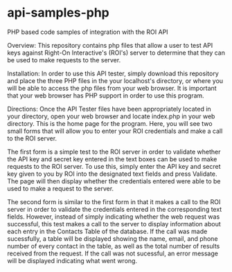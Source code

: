 api-samples-php
===============

PHP based code samples of integration with the ROI API

Overview:
This repository contains php files that allow a user to test API keys against Right-On Interactive's (ROI's) server to determine that they can be used to make requests to the server.

Installation:
In order to use this API tester, simply download this repository and place the three PHP files in the your localhost's directory, or where you will be able to access the php files from your web browser. It is important that your web browser has PHP support in order to use this program.

Directions:
Once the API Tester files have been appropriately located in your directory, open your web browser and locate index.php in your web directory. This is the home page for the program. Here, you will see two small forms that will allow you to enter your ROI credentials and make a call to the ROI server.

The first form is a simple test to the ROI server in order to validate whether the API key and secret key entered in the text boxes can be used to make requests to the ROI server. To use this, simply enter the API key and secret key given to you by ROI into the designated text fields and press Validate. The page will then display whether the credentials entered were able to be used to make a request to the server.

The second form is similar to the first form in that it makes a call to the ROI server in order to validate the credentials entered in the corresponding text fields. However, instead of simply indicating whether the web request was successful, this test makes a call to the server to display information about each entry in the Contacts Table of the database. If the call was made sucessfully, a table will be displayed showing the name, email, and phone number of every contact in the table, as well as the total number of results received from the request. If the call was not sucessful, an error message will be displayed indicating what went wrong.
